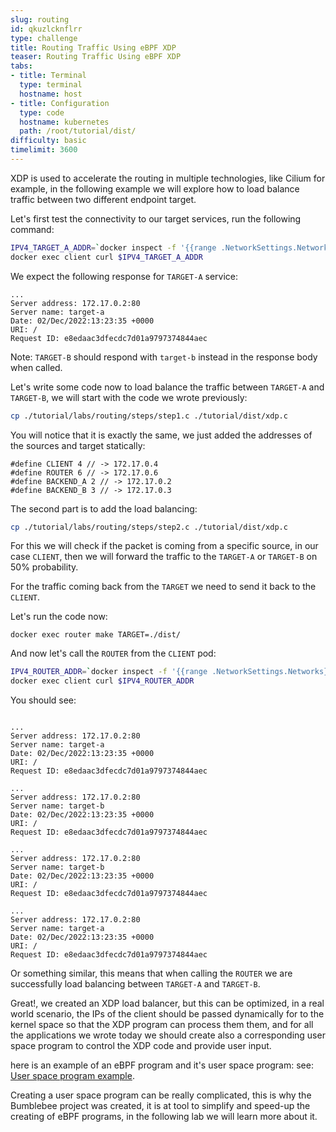 ```yaml
---
slug: routing
id: qkuzlcknflrr
type: challenge
title: Routing Traffic Using eBPF XDP
teaser: Routing Traffic Using eBPF XDP
tabs:
- title: Terminal
  type: terminal
  hostname: host
- title: Configuration
  type: code
  hostname: kubernetes
  path: /root/tutorial/dist/
difficulty: basic
timelimit: 3600
---
```


XDP is used to accelerate the routing in multiple technologies, like Cilium for example, in the following example we will explore how to load balance traffic between two different endpoint target.

Let's first test the connectivity to our target services, run the following command:

```bash
IPV4_TARGET_A_ADDR=`docker inspect -f '{{range .NetworkSettings.Networks}}{{.IPAddress}}{{end}}' target-A`
docker exec client curl $IPV4_TARGET_A_ADDR
```

We expect the following response for `TARGET-A` service:

```
...
Server address: 172.17.0.2:80
Server name: target-a
Date: 02/Dec/2022:13:23:35 +0000
URI: /
Request ID: e8edaac3dfecdc7d01a9797374844aec
```

Note: `TARGET-B` should respond with `target-b` instead in the response body when called.


Let's write some code now to load balance the traffic between `TARGET-A` and `TARGET-B`, we will start with the code we wrote previously:

```bash
cp ./tutorial/labs/routing/steps/step1.c ./tutorial/dist/xdp.c
```

You will notice that it is exactly the same, we just added the addresses of the sources and target statically:

```
#define CLIENT 4 // -> 172.17.0.4
#define ROUTER 6 // -> 172.17.0.6
#define BACKEND_A 2 // -> 172.17.0.2
#define BACKEND_B 3 // -> 172.17.0.3
```

The second part is to add the load balancing:
```bash
cp ./tutorial/labs/routing/steps/step2.c ./tutorial/dist/xdp.c
```

For this we will check if the packet is coming from a specific source, in our case `CLIENT`, then we will forward the traffic to the `TARGET-A` or `TARGET-B` on 50% probability.

For the traffic coming back from the `TARGET` we need to send it back to the `CLIENT`.

Let's run the code now:

```
docker exec router make TARGET=./dist/
```

And now let's call the `ROUTER` from the `CLIENT` pod:

```bash
IPV4_ROUTER_ADDR=`docker inspect -f '{{range .NetworkSettings.Networks}}{{.IPAddress}}{{end}}' router`
docker exec client curl $IPV4_ROUTER_ADDR
```

You should see:

```

...
Server address: 172.17.0.2:80
Server name: target-a
Date: 02/Dec/2022:13:23:35 +0000
URI: /
Request ID: e8edaac3dfecdc7d01a9797374844aec

...
Server address: 172.17.0.2:80
Server name: target-b
Date: 02/Dec/2022:13:23:35 +0000
URI: /
Request ID: e8edaac3dfecdc7d01a9797374844aec

...
Server address: 172.17.0.2:80
Server name: target-b
Date: 02/Dec/2022:13:23:35 +0000
URI: /
Request ID: e8edaac3dfecdc7d01a9797374844aec

...
Server address: 172.17.0.2:80
Server name: target-a
Date: 02/Dec/2022:13:23:35 +0000
URI: /
Request ID: e8edaac3dfecdc7d01a9797374844aec
```

Or something similar, this means that when calling the `ROUTER` we are successfully load balancing between `TARGET-A` and `TARGET-B`.


Great!, we created an XDP load balancer, but this can be optimized, in a real world scenario, the IPs of the client should be passed dynamically for to the kernel space so that the XDP program can process them them, and for all the applications we wrote today we should create also a corresponding user space program to control the XDP code and provide user input.

here is an example of an eBPF program and it's user space program:
see: [User space program example](https://github.com/iovisor/bcc/blob/master/libbpf-tools/oomkill.c).


Creating a user space program can be really complicated, this is why the Bumblebee project was created, it is at tool to simplify and speed-up the creating of eBPF programs, in the following lab we will learn more about it.